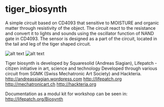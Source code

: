 # tiger_biosynth
A simple circuit based on CD4093 that sensitive to MOISTURE and organic matter through resistivity of the object.
The circuit react to the resistance and convert it to lights and sounds using the oscillator function of NAND gate in CD4093. 
The sensor is designed as a part of the circuit, located in the tail and leg of the tiger shaped circuit.

![alt text](https://github.com/squaresolid/tiger_biosynth/blob/master/Tiger-with-Parts-Placement.png?raw=true)
![alt text](https://github.com/squaresolid/tiger_biosynth/blob/master/Tiger%20Biosynth%20Circuit.jpg?raw=true)

Tiger biosynth is developed by Squaresolid (Andreas Siagian), Lifepatch - citizen initiative in art, science and technology
Developed through various circuit from SGMK (Swiss Mechatronic Art Society) and Hackteria.
http://andreassiagian.wordpress.com
http://lifepatch.org
http://mechatronicart.ch
http://hackteria.org

Documentation as a modul kit for workshop can be seen in: http://lifepatch.org/Biosynth
